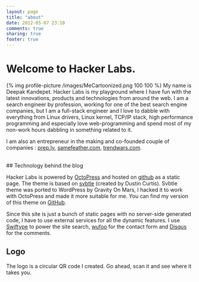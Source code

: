 ```yaml
---
layout: page
title: "about"
date: 2012-05-07 23:10
comments: true
sharing: true
footer: true
---
```


# Welcome to Hacker Labs.

{% img profile-picture /images/MeCartoonized.png 100 100 %}
My name is Deepak Kandepet. Hacker Labs is my playground where I have fun with the latest innovations, products and technologies from around the web. I am a search engineer by profession, working for one of the best search engine companies, but I am a full-stack engineer and I love to dabble with everything from Linux drivers, Linux kernel, TCP/IP stack, high performance programming and especially love web-programming and spend most of my non-work hours dabbling in something related to it.

I am also an entrepreneur in the making and co-founded couple of companies : [prep.ly](http://prep.ly "prep.ly"),  [samefeather.com](http://samefeather.com),  [trendwars.com](trendwars.com).

<!--I truly believe in minimalism, especially when it comes to design and programming. I strongly believe that content should speak for itself and style should get out of the way. You will see that in most of my work.-->

<br class="clear" />
## Technology behind the blog

Hacker Labs is powered by [OctoPress](http://octopress.org) and hosted on [github](https://github.com/HackerLabs) as a static page. The theme is based on [svbtle](http://svbtle.com) (created by Dustin Curtis). Svbtle theme was ported to WordPress by Gravity On Mars, I hacked it to work with OctoPress and made it more suitable for me. You can find my version of this theme on [GitHub](https://github.com/HackerLabs/hackerlabs.github.com/tree/source).

Since this site is just a bunch of static pages with no server-side generated code, I have to use external services for all the dynamic features. I use [Swiftype](http://swiftype.com) to power the site search, [wufoo](http://wufoo.com) for the contact form and [Disqus](http://disqus.com) for the comments.

## Logo

The logo is a circular QR code I created. Go ahead, scan it and see where it takes you.
